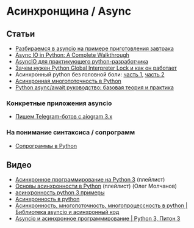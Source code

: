 # Асинхронщина / Async

## Статьи

- [Разбираемся в asyncio на примере приготовления завтрака](https://ru.hexlet.io/blog/posts/razbiraemsya-v-asyncio-na-primere-prigotovleniya-zavtraka)
- [Async IO in Python: A Complete Walkthrough](https://realpython.com/async-io-python/)
- [AsyncIO для практикующего python-разработчика](https://habr.com/ru/articles/337420/)
- [Зачем нужен Python Global Interpreter Lock и как он работает](https://tproger.ru/translations/global-interpreter-lock-guide)
- Асинхронный python без головной боли: [часть 1](https://habr.com/ru/articles/667630/), [часть 2
](https://habr.com/ru/articles/671798/)
- [Асинхронная многопоточность в Python](https://nuancesprog.ru/p/13287/)
- [Python async/await руководство: базовая теория и практика](https://imgvoid.medium.com/python-async-await-%D1%80%D1%83%D0%BA%D0%BE%D0%B2%D0%BE%D0%B4%D1%81%D1%82%D0%B2%D0%BE-%D0%B1%D0%B0%D0%B7%D0%BE%D0%B2%D0%B0%D1%8F-%D1%82%D0%B5%D0%BE%D1%80%D0%B8%D1%8F-%D0%B8-%D0%BF%D1%80%D0%B0%D0%BA%D1%82%D0%B8%D0%BA%D0%B0-f970e29854b3)

### Конкретные приложения asyncio

- [Пишем Telegram-ботов с aiogram 3.x](https://mastergroosha.github.io/aiogram-3-guide/)

### На понимание синтаксиса / сопрограмм

- [Сопрограммы в Python](https://habr.com/ru/articles/196918/)


## Видео

- [Асинхронное программирование на Python 3](https://www.youtube.com/watch?v=BmOjeVM0w1U&list=PLJcqk6mrJtxCo_KqHV2rM2_a3Z8qoE5Gk) (плейлист)
- [Основы асинхронности в Python](https://www.youtube.com/watch?v=ZGfv_yRLBiY&list=PLlWXhlUMyooawilqK4lPXRvxtbYiw34S8) (плейлист) (Олег Молчанов)
- [асинхронность python 3 примеры](https://www.youtube.com/watch?v=T8Dkra9iPeY)
- [Асинхронность в python](https://www.youtube.com/watch?v=k3NjLeAdNe0)
- [Асинхронность, многопоточность, многопроцессность в python | Библиотека asyncio и асинхронный код](https://www.youtube.com/watch?v=_4QY1nGFRY8)
- [Asyncio и асинхронное программирование | Python 3, Питон 3](https://www.youtube.com/watch?v=17opMYWZ7ws)